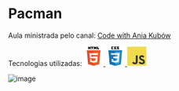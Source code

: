 # Pacman

Aula ministrada pelo canal:  [Code with Ania Kubów](https://www.youtube.com/watch?v=CeUGlSl2i4Q&t=797s)

Tecnologias utilizadas: <a href="https://www.w3.org/html/" target="_blank" rel="noreferrer"> <img src="https://raw.githubusercontent.com/devicons/devicon/master/icons/html5/html5-original-wordmark.svg" alt="html5" width="40" height="40"/> </a> <a href="https://www.w3schools.com/css/" target="_blank" rel="noreferrer"> <img src="https://raw.githubusercontent.com/devicons/devicon/master/icons/css3/css3-original-wordmark.svg" alt="css3" width="40" height="40"/> </a><a href="https://developer.mozilla.org/en-US/docs/Web/JavaScript" target="_blank" rel="noreferrer"> <img src="https://raw.githubusercontent.com/devicons/devicon/master/icons/javascript/javascript-original.svg" alt="javascript" width="40" height="40"/> </a>

![image](https://user-images.githubusercontent.com/58665788/174694691-8e620f58-329a-4732-abbe-2f22592e74f0.png)
